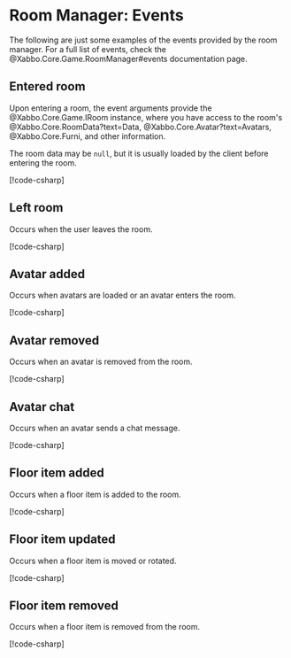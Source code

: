 # Room Manager: Events

The following are just some examples of the events provided by the room manager. For a full list of
events, check the @Xabbo.Core.Game.RoomManager#events documentation page.

## Entered room

Upon entering a room, the event arguments provide the @Xabbo.Core.Game.IRoom instance, where you
have access to the room's @Xabbo.Core.RoomData?text=Data, @Xabbo.Core.Avatar?text=Avatars,
@Xabbo.Core.Furni, and other information.

The room data may be `null`, but it is usually loaded by the client before entering the room.

[!code-csharp[](~/src/examples/room-manager/minimal/Program.cs?name=event-entered)]

## Left room

Occurs when the user leaves the room.

[!code-csharp[](~/src/examples/room-manager/minimal/Program.cs?name=event-left)]

## Avatar added

Occurs when avatars are loaded or an avatar enters the room.

[!code-csharp[](~/src/examples/room-manager/minimal/Program.cs?name=event-avatar-added)]

## Avatar removed

Occurs when an avatar is removed from the room.

[!code-csharp[](~/src/examples/room-manager/minimal/Program.cs?name=event-avatar-removed)]

## Avatar chat

Occurs when an avatar sends a chat message.

[!code-csharp[](~/src/examples/room-manager/minimal/Program.cs?name=event-avatar-chat)]

## Floor item added

Occurs when a floor item is added to the room.

[!code-csharp[](~/src/examples/room-manager/minimal/Program.cs?name=event-floor-item-added)]

## Floor item updated

Occurs when a floor item is moved or rotated.

[!code-csharp[](~/src/examples/room-manager/minimal/Program.cs?name=event-floor-item-updated)]

## Floor item removed

Occurs when a floor item is removed from the room.

[!code-csharp[](~/src/examples/room-manager/minimal/Program.cs?name=event-floor-item-removed)]
